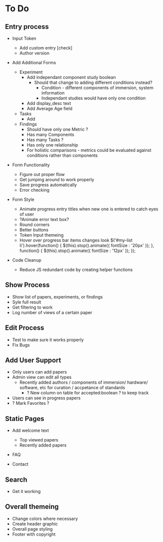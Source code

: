# To Do #
## Entry process ##

* Input Token
  * Add custom entry [check]
  * Author version

* Add Additional Forms
  * Experiment
    * Add independant component study boolean
      * Should that change to adding different conditions instead?
        * Condition - different components of immersion, system information
        * Independant studies would have only one condition
    * Add display_desc text
    * Add Average Age field
  * Tasks
    * Add 
  * Findings
    * Should have only one Metric ?
    * Has many Components
    * Has many Tasks ?
    * Has only one relationship
    * For holistic comparisons - metrics could be evaluated against conditions rather than components


* Form Functionality
  * Figure out proper flow
  * Get jumping around to work properly
  * Save progress automatically
  * Error checking

* Form Style 
  * Animate progress entry titles when new one is entered to catch eyes of user
  * ?Animate error text box?
  * Round corners
  * Better buttons
  * Token Input themeing
  * Hover over progress bar items changes look 
      $('#my-list li').hover(function() {
          $(this).stop().animate({ fontSize : '20px' });
    },
    function() {
          $(this).stop().animate({ fontSize : '12px' });
    });

* Code Cleanup
  * Reduce JS redundant code by creating helper functions


## Show Process ##

  * Show list of papers, experiments, or findings
  * Syle full result 
  * Get filtering to work
  * Log number of views of a certain paper

## Edit Process ##
  
  * Test to make sure it works properly
  * Fix Bugs

## Add User Support ##

  * Only users can add papers
  * Admin view can edit all types
    * Recently added authors / components of immersion/ hardware/ software, etc for curation / 
    accpetance of standards
      * ? New column on table for accepted:boolean ? to keep track
  * Users can see in progress papers
  * ? Mark Favorites ?

## Static Pages  ##

  * Add welcome text
    * Top viewed papers
    * Recently added papers

  * FAQ
  * Contact

## Search ##
  
  * Get it working

## Overall themeing ##

  * Change colors where necessary
  * Create header graphic
  * Overall page styling
  * Footer with copyright
